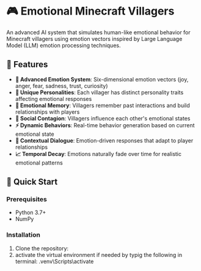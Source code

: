 # 🎮 Emotional Minecraft Villagers

An advanced AI system that simulates human-like emotional behavior for Minecraft villagers using emotion vectors inspired by Large Language Model (LLM) emotion processing techniques.

## 🌟 Features

- **🧠 Advanced Emotion System**: Six-dimensional emotion vectors (joy, anger, fear, sadness, trust, curiosity)
- **👥 Unique Personalities**: Each villager has distinct personality traits affecting emotional responses
- **🧩 Emotional Memory**: Villagers remember past interactions and build relationships with players
- **🔄 Social Contagion**: Villagers influence each other's emotional states
- **⚡ Dynamic Behaviors**: Real-time behavior generation based on current emotional state
- **💬 Contextual Dialogue**: Emotion-driven responses that adapt to player relationships
- **📈 Temporal Decay**: Emotions naturally fade over time for realistic emotional patterns

## 🚀 Quick Start

### Prerequisites

- Python 3.7+
- NumPy

### Installation

1. Clone the repository:
2. activate the virtual environment if needed by typig the following in terminal:
.venv\Scripts\activate
